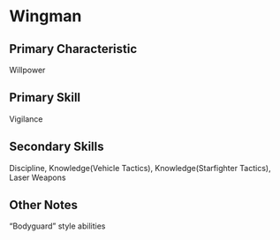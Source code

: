 # Wingman

## Primary Characteristic
Willpower

## Primary Skill
Vigilance

## Secondary Skills
Discipline, Knowledge(Vehicle Tactics), Knowledge(Starfighter Tactics), Laser Weapons

## Other Notes
“Bodyguard” style abilities
